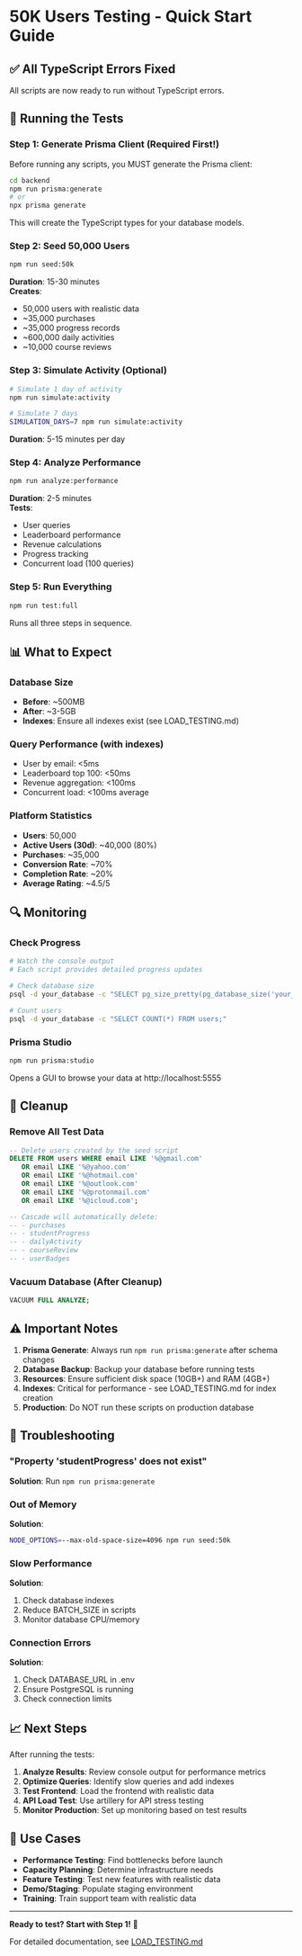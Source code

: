# 50K Users Testing - Quick Start Guide

## ✅ All TypeScript Errors Fixed

All scripts are now ready to run without TypeScript errors.

## 🚀 Running the Tests

### Step 1: Generate Prisma Client (Required First!)

Before running any scripts, you MUST generate the Prisma client:

```bash
cd backend
npm run prisma:generate
# or
npx prisma generate
```

This will create the TypeScript types for your database models.

### Step 2: Seed 50,000 Users

```bash
npm run seed:50k
```

**Duration**: 15-30 minutes  
**Creates**:
- 50,000 users with realistic data
- ~35,000 purchases
- ~35,000 progress records
- ~600,000 daily activities
- ~10,000 course reviews

### Step 3: Simulate Activity (Optional)

```bash
# Simulate 1 day of activity
npm run simulate:activity

# Simulate 7 days
SIMULATION_DAYS=7 npm run simulate:activity
```

**Duration**: 5-15 minutes per day

### Step 4: Analyze Performance

```bash
npm run analyze:performance
```

**Duration**: 2-5 minutes  
**Tests**:
- User queries
- Leaderboard performance
- Revenue calculations
- Progress tracking
- Concurrent load (100 queries)

### Step 5: Run Everything

```bash
npm run test:full
```

Runs all three steps in sequence.

## 📊 What to Expect

### Database Size
- **Before**: ~500MB
- **After**: ~3-5GB
- **Indexes**: Ensure all indexes exist (see LOAD_TESTING.md)

### Query Performance (with indexes)
- User by email: <5ms
- Leaderboard top 100: <50ms
- Revenue aggregation: <100ms
- Concurrent load: <100ms average

### Platform Statistics
- **Users**: 50,000
- **Active Users (30d)**: ~40,000 (80%)
- **Purchases**: ~35,000
- **Conversion Rate**: ~70%
- **Completion Rate**: ~20%
- **Average Rating**: ~4.5/5

## 🔍 Monitoring

### Check Progress
```bash
# Watch the console output
# Each script provides detailed progress updates

# Check database size
psql -d your_database -c "SELECT pg_size_pretty(pg_database_size('your_database'));"

# Count users
psql -d your_database -c "SELECT COUNT(*) FROM users;"
```

### Prisma Studio
```bash
npm run prisma:studio
```

Opens a GUI to browse your data at http://localhost:5555

## 🧹 Cleanup

### Remove All Test Data

```sql
-- Delete users created by the seed script
DELETE FROM users WHERE email LIKE '%@gmail.com' 
   OR email LIKE '%@yahoo.com' 
   OR email LIKE '%@hotmail.com'
   OR email LIKE '%@outlook.com'
   OR email LIKE '%@protonmail.com'
   OR email LIKE '%@icloud.com';

-- Cascade will automatically delete:
-- - purchases
-- - studentProgress
-- - dailyActivity
-- - courseReview
-- - userBadges
```

### Vacuum Database (After Cleanup)

```sql
VACUUM FULL ANALYZE;
```

## ⚠️ Important Notes

1. **Prisma Generate**: Always run `npm run prisma:generate` after schema changes
2. **Database Backup**: Backup your database before running tests
3. **Resources**: Ensure sufficient disk space (10GB+) and RAM (4GB+)
4. **Indexes**: Critical for performance - see LOAD_TESTING.md for index creation
5. **Production**: Do NOT run these scripts on production database

## 🐛 Troubleshooting

### "Property 'studentProgress' does not exist"
**Solution**: Run `npm run prisma:generate`

### Out of Memory
**Solution**: 
```bash
NODE_OPTIONS=--max-old-space-size=4096 npm run seed:50k
```

### Slow Performance
**Solution**: 
1. Check database indexes
2. Reduce BATCH_SIZE in scripts
3. Monitor database CPU/memory

### Connection Errors
**Solution**:
1. Check DATABASE_URL in .env
2. Ensure PostgreSQL is running
3. Check connection limits

## 📈 Next Steps

After running the tests:

1. **Analyze Results**: Review console output for performance metrics
2. **Optimize Queries**: Identify slow queries and add indexes
3. **Test Frontend**: Load the frontend with realistic data
4. **API Load Test**: Use artillery for API stress testing
5. **Monitor Production**: Set up monitoring based on test results

## 🎯 Use Cases

- **Performance Testing**: Find bottlenecks before launch
- **Capacity Planning**: Determine infrastructure needs
- **Feature Testing**: Test new features with realistic data
- **Demo/Staging**: Populate staging environment
- **Training**: Train support team with realistic data

---

**Ready to test? Start with Step 1!** 🚀

For detailed documentation, see [LOAD_TESTING.md](./LOAD_TESTING.md)

